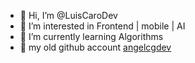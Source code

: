 - 👋 Hi, I’m @LuisCaroDev
- 👀 I’m interested in Frontend | mobile | AI  
- 🌱 I’m currently learning Algorithms
- 🥺 my old github account [angelcgdev](https://github.com/angelcgdev)
<!---
LuisCaroDev/LuisCaroDev is a ✨ special ✨ repository because its `README.md` (this file) appears on your GitHub profile.
You can click the Preview link to take a look at your changes.
--->
